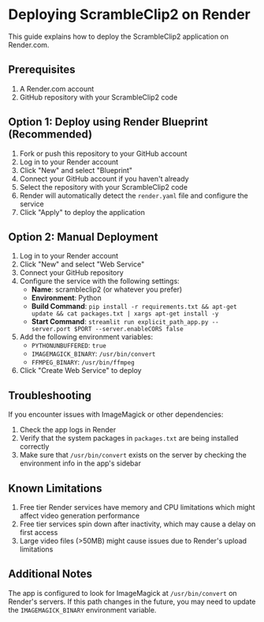 # Deploying ScrambleClip2 on Render

This guide explains how to deploy the ScrambleClip2 application on Render.com.

## Prerequisites

1. A Render.com account
2. GitHub repository with your ScrambleClip2 code

## Option 1: Deploy using Render Blueprint (Recommended)

1. Fork or push this repository to your GitHub account
2. Log in to your Render account
3. Click "New" and select "Blueprint"
4. Connect your GitHub account if you haven't already
5. Select the repository with your ScrambleClip2 code
6. Render will automatically detect the `render.yaml` file and configure the service
7. Click "Apply" to deploy the application

## Option 2: Manual Deployment

1. Log in to your Render account
2. Click "New" and select "Web Service"
3. Connect your GitHub repository
4. Configure the service with the following settings:
   - **Name**: scrambleclip2 (or whatever you prefer)
   - **Environment**: Python
   - **Build Command**: `pip install -r requirements.txt && apt-get update && cat packages.txt | xargs apt-get install -y`
   - **Start Command**: `streamlit run explicit_path_app.py --server.port $PORT --server.enableCORS false`
5. Add the following environment variables:
   - `PYTHONUNBUFFERED`: `true`
   - `IMAGEMAGICK_BINARY`: `/usr/bin/convert`
   - `FFMPEG_BINARY`: `/usr/bin/ffmpeg`
6. Click "Create Web Service" to deploy

## Troubleshooting

If you encounter issues with ImageMagick or other dependencies:

1. Check the app logs in Render
2. Verify that the system packages in `packages.txt` are being installed correctly
3. Make sure that `/usr/bin/convert` exists on the server by checking the environment info in the app's sidebar

## Known Limitations

1. Free tier Render services have memory and CPU limitations which might affect video generation performance
2. Free tier services spin down after inactivity, which may cause a delay on first access
3. Large video files (>50MB) might cause issues due to Render's upload limitations

## Additional Notes

The app is configured to look for ImageMagick at `/usr/bin/convert` on Render's servers. If this path changes in the future, you may need to update the `IMAGEMAGICK_BINARY` environment variable. 